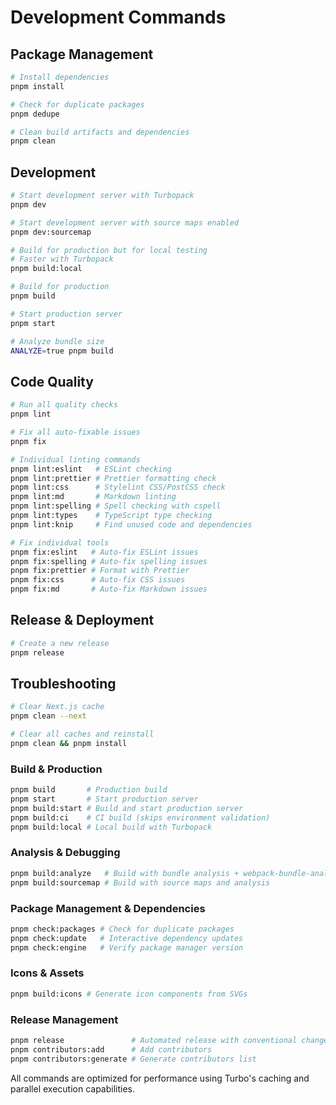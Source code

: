 # Development Commands

## Package Management

```bash
# Install dependencies
pnpm install

# Check for duplicate packages
pnpm dedupe

# Clean build artifacts and dependencies
pnpm clean
```

## Development

```bash
# Start development server with Turbopack
pnpm dev

# Start development server with source maps enabled
pnpm dev:sourcemap

# Build for production but for local testing
# Faster with Turbopack
pnpm build:local

# Build for production
pnpm build

# Start production server
pnpm start

# Analyze bundle size
ANALYZE=true pnpm build
```

## Code Quality

```bash
# Run all quality checks
pnpm lint

# Fix all auto-fixable issues
pnpm fix

# Individual linting commands
pnpm lint:eslint   # ESLint checking
pnpm lint:prettier # Prettier formatting check
pnpm lint:css      # Stylelint CSS/PostCSS check
pnpm lint:md       # Markdown linting
pnpm lint:spelling # Spell checking with cspell
pnpm lint:types    # TypeScript type checking
pnpm lint:knip     # Find unused code and dependencies

# Fix individual tools
pnpm fix:eslint   # Auto-fix ESLint issues
pnpm fix:spelling # Auto-fix spelling issues
pnpm fix:prettier # Format with Prettier
pnpm fix:css      # Auto-fix CSS issues
pnpm fix:md       # Auto-fix Markdown issues
```

## Release & Deployment

```bash
# Create a new release
pnpm release
```

## Troubleshooting

```bash
# Clear Next.js cache
pnpm clean --next

# Clear all caches and reinstall
pnpm clean && pnpm install
```

### Build & Production

```bash
pnpm build       # Production build
pnpm start       # Start production server
pnpm build:start # Build and start production server
pnpm build:ci    # CI build (skips environment validation)
pnpm build:local # Local build with Turbopack
```

### Analysis & Debugging

```bash
pnpm build:analyze   # Build with bundle analysis + webpack-bundle-analyzer
pnpm build:sourcemap # Build with source maps and analysis
```

### Package Management & Dependencies

```bash
pnpm check:packages # Check for duplicate packages
pnpm check:update   # Interactive dependency updates
pnpm check:engine   # Verify package manager version
```

### Icons & Assets

```bash
pnpm build:icons # Generate icon components from SVGs
```

### Release Management

```bash
pnpm release               # Automated release with conventional changelog
pnpm contributors:add      # Add contributors
pnpm contributors:generate # Generate contributors list
```

All commands are optimized for performance using Turbo's caching and parallel execution capabilities.
